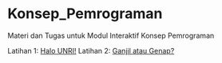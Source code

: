# Konsep_Pemrograman
Materi dan Tugas untuk Modul Interaktif Konsep Pemrograman

Latihan 1: [Halo UNRI!](https://github.com/Jurusan-Ilmu-Komputer-Universitas-Riau/Konsep_Pemrograman/tree/main/latihan/latihan1)
Latihan 2: [Ganjil atau Genap?](https://github.com/Jurusan-Ilmu-Komputer-Universitas-Riau/Konsep_Pemrograman/tree/main/latihan/latihan2)

